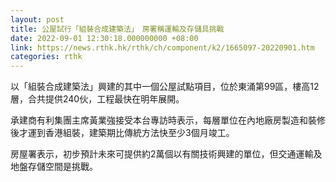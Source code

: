 ```yaml
---
layout: post
title: 公屋試行「組裝合成建築法」　房署稱運輸及存儲具挑戰
date: 2022-09-01 12:30:18.000000000 +08:00
link: https://news.rthk.hk/rthk/ch/component/k2/1665097-20220901.htm
categories: rthk
---
```


以「組裝合成建築法」興建的其中一個公屋試點項目，位於東涌第99區，樓高12層，合共提供240伙，工程最快在明年展開。

承建商有利集團主席黃業強接受本台專訪時表示，每層單位在內地廠房製造和裝修後才運到香港組裝，建築期比傳統方法快至少3個月竣工。

房屋署表示，初步預計未來可提供約2萬個以有關技術興建的單位，但交通運輸及地盤存儲空間是挑戰。
